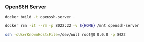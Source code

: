 ### OpenSSH Server
```sh
docker build -t openssh-server .

docker run -it --rm -p 8022:22 -v ${HOME}:/mnt openssh-server

ssh -oUserKnownHostsFile=/dev/null root@0.0.0.0 -p 8022
```

